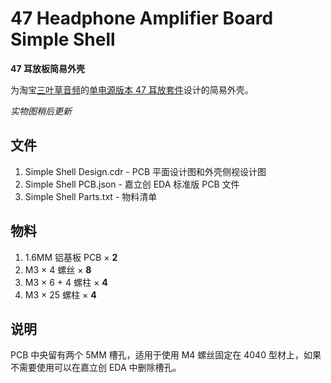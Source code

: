 # 47 Headphone Amplifier Board Simple Shell
**47 耳放板简易外壳**

为淘宝[三叶草音频](https://shop70578137.taobao.com/)的[单电源版本 47 耳放套件](https://item.taobao.com/item.htm?id=43381208815)设计的简易外壳。

*实物图稍后更新*

## 文件
1. Simple Shell Design.cdr - PCB 平面设计图和外壳侧视设计图
2. Simple Shell PCB.json - 嘉立创 EDA 标准版 PCB 文件
3. Simple Shell Parts.txt - 物料清单

## 物料
1. 1.6MM 铝基板 PCB × **2**
2. M3 × 4 螺丝 × **8**
3. M3 × 6 + 4 螺柱 × **4**
4. M3 × 25 螺柱 × **4**

## 说明
PCB 中央留有两个 5MM 槽孔，适用于使用 M4 螺丝固定在 4040 型材上，如果不需要使用可以在嘉立创 EDA 中删除槽孔。
